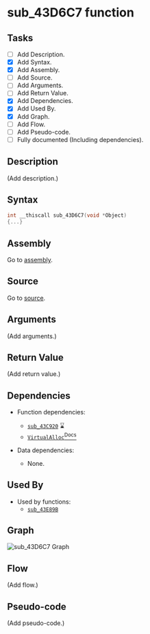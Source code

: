 # sub_43D6C7 function

## Tasks

- [ ] Add Description.
- [X] Add Syntax.
- [X] Add Assembly.
- [ ] Add Source.
- [ ] Add Arguments.
- [ ] Add Return Value.
- [X] Add Dependencies.
- [X] Add Used By.
- [X] Add Graph.
- [ ] Add Flow.
- [ ] Add Pseudo-code.
- [ ] Fully documented (Including dependencies).

## Description

(Add description.)

## Syntax

```c
int __thiscall sub_43D6C7(void *Object)
{...}
```

## Assembly

Go to [assembly](../asm/sub_43D6C7.asm).

## Source

Go to [source](../cc/sub_43D6C7.cc).

## Arguments

(Add arguments.)

## Return Value

(Add return value.)

## Dependencies

* Function dependencies:
  * [`sub_43C920`](sub_43C920.md) ⌛
  * [`VirtualAlloc`<sup>Docs</sup>](https://docs.microsoft.com/en-us/windows/win32/api/memoryapi/nf-memoryapi-virtualalloc)


* Data dependencies:
  * None.

## Used By

* Used by functions:
  * [`sub_43E89B`](../md/sub_43E89B.md)

## Graph

![sub_43D6C7 Graph](../svg/sub_43D6C7.svg "sub_43D6C7 Graph")

## Flow

(Add flow.)

## Pseudo-code

(Add pseudo-code.)
